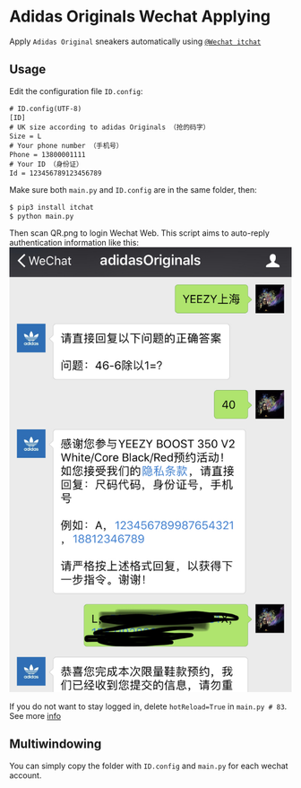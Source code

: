 # Adidas Originals Wechat Applying
Apply `Adidas Original` sneakers automatically using [`@Wechat itchat`](https://github.com/littlecodersh/itchat)

## Usage
Edit the configuration file `ID.config`:

    # ID.config(UTF-8)
    [ID]
    # UK size according to adidas Originals （抢的码字）
    Size = L
    # Your phone number （手机号）
    Phone = 13800001111
    # Your ID （身份证）
    Id = 123456789123456789
Make sure both `main.py` and `ID.config` are in the same folder, then:

    $ pip3 install itchat
    $ python main.py

Then scan QR.png to login Wechat Web. This script aims to auto-reply authentication information like this:
![demo](demo.jpg)

If you do not want to stay logged in, delete `hotReload=True` in `main.py # 83`. See more [info](https://itchat.readthedocs.io/zh/latest/)

## Multiwindowing

You can simply copy the folder with `ID.config` and `main.py` for each wechat account.
    
